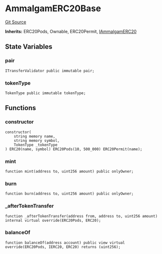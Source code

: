 # AmmalgamERC20Base
[Git Source](https://github.com/Ammalgam-Protocol/core-v1/blob/6642ecf302d69320796403bcb5da0c96165f00bd/contracts/tokens/AmmalgamERC20Base.sol)

**Inherits:**
ERC20Pods, Ownable, ERC20Permit, [IAmmalgamERC20](/contracts/interfaces/tokens/IAmmalgamERC20.sol/interface.IAmmalgamERC20.md)


## State Variables
### pair

```solidity
ITransferValidator public immutable pair;
```


### tokenType

```solidity
TokenType public immutable tokenType;
```


## Functions
### constructor


```solidity
constructor(
    string memory name,
    string memory symbol,
    TokenType _tokenType
) ERC20(name, symbol) ERC20Pods(10, 500_000) ERC20Permit(name);
```

### mint


```solidity
function mint(address to, uint256 amount) public onlyOwner;
```

### burn


```solidity
function burn(address to, uint256 amount) public onlyOwner;
```

### _afterTokenTransfer


```solidity
function _afterTokenTransfer(address from, address to, uint256 amount) internal virtual override(ERC20Pods, ERC20);
```

### balanceOf


```solidity
function balanceOf(address account) public view virtual override(ERC20Pods, IERC20, ERC20) returns (uint256);
```

